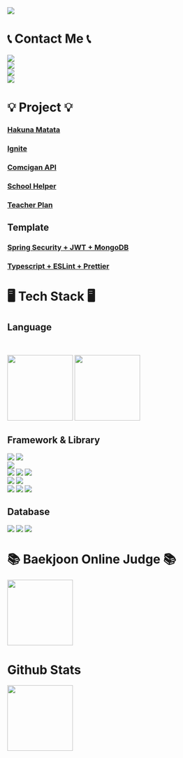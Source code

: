 <image src="https://capsule-render.vercel.app/api?type=waving&color=0:fc00ff,100:00dbde&height=250&animation=fadeIn&text=Ioloolo&fontSize=56&fontAlignY=35&fontColor=ffffff&desc=Son%20Daehyeon&descSize=26&descAlignY=50" />
<div>
   <h1>📞 Contact Me 📞</h1>
   <div>
      <a href="https://github.com/ioloolo">
      <img src="https://img.shields.io/badge/ioloolo-100000?style=for-the-badge&logo=github&logoColor=white"/>
      </a>
   </div>
   <div>
      <a href="https://www.instagram.com/son._.daehyeon/">
      <img src="https://img.shields.io/badge/son.__.daehyeon-E4405F?style=for-the-badge&logo=instagram&logoColor=white"/>
      </a>
   </div>
   <div>
      <img src="https://img.shields.io/badge/son__daehyoen-5865F2?style=for-the-badge&logo=discord&logoColor=white"/>
   </div>
   <div>
      <img src="https://img.shields.io/badge/sondaehyeon@kakao.com-D14836?style=for-the-badge&logo=gmail&logoColor=white"/>
   </div>
</div>
<div>
   <h1>💡 Project 💡</h1>
   <div>
      <h3><a href="https://github.com/Hakuna-Matata-ioloolo">Hakuna Matata</a></h3>
   </div>
   <div>
      <h3><a href="https://github.com/ioloolo/Ignite">Ignite</a></h3>
   </div>
   <div>
      <h3><a href="https://github.com/ioloolo/ComciganApi">Comcigan API</a></h3>
   </div>
   <div>
      <h3><a href="https://github.com/School-Helper-ioloolo">School Helper</a></h3>
   </div>
   <div>
      <h3><a href="https://github.com/ioloolo/ComciganApi">Teacher Plan</a></h3>
   </div>
   <div>
      <h2>Template</h2>
      <div>
         <h3><a href="https://github.com/ioloolo/spring-boot-security-mongodb-jwt-template">Spring Security + JWT + MongoDB</a></h3>
      </div>
      <div>
         <h3><a href="https://github.com/ioloolo/typescript-eslint-prettier-template">Typescript + ESLint + Prettier</a></h3>
      </div>
   </div>
</div>
<div>
<h1>🖥️ Tech Stack 🖥️</h1>
<div>
   <h2>Language</h2>
   <div>
      <img src="https://img.shields.io/badge/OpenJDK-ED8B00?style=for-the-badge&logo=openjdk&logoColor=white" alt="">
      <img src="https://img.shields.io/badge/Kotlin-0095D5?&style=for-the-badge&logo=kotlin&logoColor=white" alt="">
   </div>
   <div>
      <img src="https://img.shields.io/badge/Python-FFD43B?style=for-the-badge&logo=python&logoColor=blue" alt="">
   </div>
   <div>
      <img src="https://img.shields.io/badge/Swift-FA7343?style=for-the-badge&logo=swift&logoColor=white" alt="">
   </div>
   <div>
      <img src="https://img.shields.io/badge/HTML5-E34F26?style=for-the-badge&logo=html5&logoColor=white" alt="">
      <img src="https://img.shields.io/badge/CSS3-1572B6?style=for-the-badge&logo=css3&logoColor=white" alt="">
      <img src="https://img.shields.io/badge/JavaScript-323330?style=for-the-badge&logo=javascript&logoColor=F7DF1E" alt="">
   </div>
   <div>
      <image height=150 src="https://github-readme-stats.vercel.app/api/top-langs/?username=ioloolo&layout=compact&disable_animations=true" />
      <image height=150 src="https://github-readme-stats.vercel.app/api/wakatime?username=ioloolo&layout=compact&langs_count=10" />
   </div>
   <div>
      <h2>Framework & Library</h2>
      <div>
         <img src="https://img.shields.io/badge/Spring-6DB33F?style=for-the-badge&logo=spring&logoColor=white">
         <img src="https://img.shields.io/badge/Spring_Boot-F2F4F9?style=for-the-badge&logo=spring-boot">
      </div>
      <div>
         <img src="https://img.shields.io/badge/Express.js-000000?style=for-the-badge&logo=express&logoColor=white">
      </div>
      <div>
         <img src="https://img.shields.io/badge/React-20232A?style=for-the-badge&logo=react&logoColor=61DAFB">
         <img src="https://img.shields.io/badge/next.js-000000?style=for-the-badge&logo=nextdotjs&logoColor=white">
         <img src="https://img.shields.io/badge/Redux-593D88?style=for-the-badge&logo=redux&logoColor=white">
      </div>
      <div>
         <img src="https://img.shields.io/badge/React_Native-20232A?style=for-the-badge&logo=react&logoColor=61DAFB">
         <img src="https://img.shields.io/badge/Expo-1B1F23?style=for-the-badge&logo=expo&logoColor=white">
      </div>
      <div>
         <img src="https://img.shields.io/badge/Socket.io-010101?&style=for-the-badge&logo=Socket.io&logoColor=white">
         <img src="https://img.shields.io/badge/JWT-000000?style=for-the-badge&logo=JSON%20web%20tokens&logoColor=white">
         <img src="https://img.shields.io/badge/gradle-02303A?style=for-the-badge&logo=gradle&logoColor=white">
      </div>
   </div>
   <div>
      <h2>Database</h2>
      <img src="https://img.shields.io/badge/MongoDB-4EA94B?style=for-the-badge&logo=mongodb&logoColor=white">
      <img src="https://img.shields.io/badge/MariaDB-003545?style=for-the-badge&logo=mariadb&logoColor=white"/>
      <img src="https://img.shields.io/badge/MySQL-005C84?style=for-the-badge&logo=mysql&logoColor=white">
   </div>
</div>
<div>
<h1>📚 Baekjoon Online Judge 📚</h1>
<image height=150 src="https://mazandi.herokuapp.com/api?handle=sondaehyeon01" />
<div/>
<div>
   <h1>Github Stats</h1>
   <image height=150 src="https://github-readme-stats.vercel.app/api?username=ioloolo&show_icons=true&rank_icon=github&include_all_commits=true&&disable_animations=true" />
</div>
